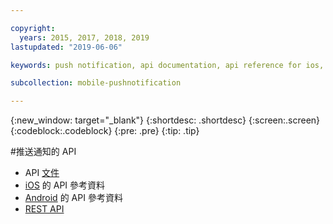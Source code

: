 ```yaml
---

copyright:
  years: 2015, 2017, 2018, 2019
lastupdated: "2019-06-06"

keywords: push notification, api documentation, api reference for ios, api reference for android, rest api

subcollection: mobile-pushnotification

---
```


{:new_window: target="_blank"}
{:shortdesc: .shortdesc}
{:screen:.screen}
{:codeblock:.codeblock}
{:pre: .pre}
{:tip: .tip}

#推送通知的 API

 - API [文件](https://cloud.ibm.com/apidocs/push-notifications)
 - [iOS](http://ibm-bluemix-mobile-services.github.io/API-docs/client-SDK/BMSPush/Swift/index.html) 的 API 參考資料
 - [Android](https://www.javadoc.io/doc/com.ibm.mobilefirstplatform.clientsdk.android/push/3.7.4) 的 API 參考資料
 - [REST API](https://eu-gb.imfpush.cloud.ibm.com/imfpush/) 
